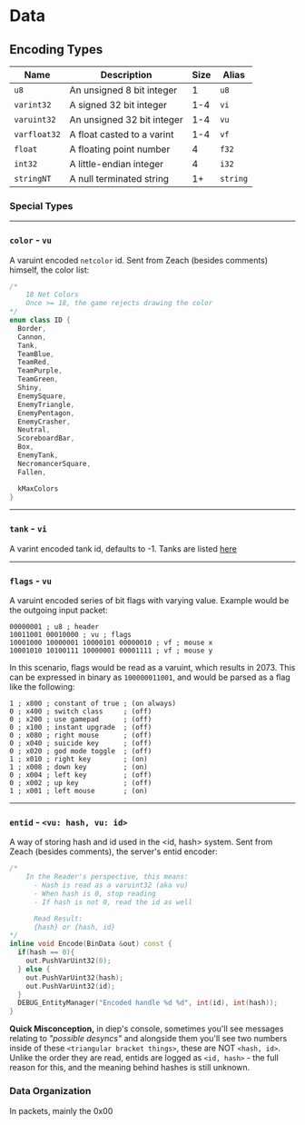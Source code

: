 # **Data**

## **Encoding Types**

| Name         | Description                | Size | Alias    |
| ------------ | -------------------------- | ---- | -------- |
| `u8`         | An unsigned 8 bit integer  | 1    | `u8`     |
| `varint32`   | A signed 32 bit integer    | 1-4  | `vi`     |
| `varuint32`  | An unsigned 32 bit integer | 1-4  | `vu`     |
| `varfloat32` | A float casted to a varint | 1-4  | `vf`     |
| `float`      | A floating point number    | 4    | `f32`    |
| `int32`      | A little-endian integer    | 4    | `i32`    |
| `stringNT`   | A null terminated string   | 1+   | `string` |

### **Special Types**

---

### **`color`** - `vu`

A varuint encoded `netcolor` id. Sent from Zeach (besides comments) himself, the color list:

```c++
/*
    18 Net Colors
    Once >= 18, the game rejects drawing the color
*/
enum class ID {
  Border,
  Cannon,
  Tank,
  TeamBlue,
  TeamRed,
  TeamPurple,
  TeamGreen,
  Shiny,
  EnemySquare,
  EnemyTriangle,
  EnemyPentagon,
  EnemyCrasher,
  Neutral,
  ScoreboardBar,
  Box,
  EnemyTank,
  NecromancerSquare,
  Fallen,

  kMaxColors
}
```

---

### **`tank`** - `vi`

A varint encoded tank id, defaults to -1. Tanks are listed [here](./TANKS)

---

### **`flags`** - `vu`

A varuint encoded series of bit flags with varying value. Example would be the outgoing input packet:

```
00000001 ; u8 ; header
10011001 00010000 ; vu ; flags
10001000 10000001 10000101 00000010 ; vf ; mouse x
10001010 10100111 10000001 00001111 ; vf ; mouse y
```

In this scenario, flags would be read as a varuint, which results in 2073. This can be expressed in binary as `100000011001`, and would be parsed as a flag like the following:

```
1 ; x800 ; constant of true ; (on always)
0 ; x400 ; switch class     ; (off)
0 ; x200 ; use gamepad      ; (off)
0 ; x100 ; instant upgrade  ; (off)
0 ; x080 ; right mouse      ; (off)
0 ; x040 ; suicide key      ; (off)
0 ; x020 ; god mode toggle  ; (off)
1 ; x010 ; right key        ; (on)
1 ; x008 ; down key         ; (on)
0 ; x004 ; left key         ; (off)
0 ; x002 ; up key           ; (off)
1 ; x001 ; left mouse       ; (on)
```

---

### **`entid`** - `<vu: hash, vu: id>`

A way of storing hash and id used in the <id, hash> system. Sent from Zeach (besides comments), the server's entid encoder:

```c++
/*
    In the Reader's perspective, this means:
      - Hash is read as a varuint32 (aka vu)
      - When hash is 0, stop reading
      - If hash is not 0, read the id as well

      Read Result:
      {hash} or {hash, id}
*/
inline void Encode(BinData &out) const {
  if(hash == 0){
    out.PushVarUint32(0);
  } else {
    out.PushVarUint32(hash);
    out.PushVarUint32(id);
  }
  DEBUG_EntityManager("Encoded handle %d %d", int(id), int(hash));
}
```

**Quick Misconception,** in diep's console, sometimes you'll see messages relating to _"possible desyncs"_ and alongside them you'll see two numbers inside of these `<triangular bracket things>`, these are NOT `<hash, id>`. Unlike the order they are read, entids are logged as `<id, hash>` - the full reason for this, and the meaning behind hashes is still unknown.

### **Data Organization**

In packets, mainly the 0x00
